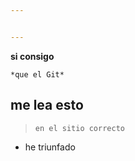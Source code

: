 ```yaml
---


---
```


<p><strong>si consigo</strong></p>
<pre><code>*que el Git*
</code></pre>
<h2 id="me-lea-esto">me lea esto</h2>
<blockquote>
<p><code>en el sitio correcto</code></p>
</blockquote>
<ul>
<li>he triunfado</li>
</ul>

